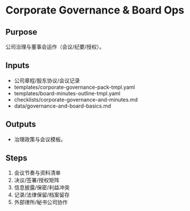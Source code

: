 # Corporate Governance & Board Ops

## Purpose

公司治理与董事会运作（会议/纪要/授权）。

## Inputs

- 公司章程/股东协议/会议记录
- templates/corporate-governance-pack-tmpl.yaml
- templates/board-minutes-outline-tmpl.yaml
- checklists/corporate-governance-and-minutes.md
- data/governance-and-board-basics.md

## Outputs

- 治理政策与会议模板。

## Steps

1. 会议节奏与资料清单
2. 决议/签署/授权矩阵
3. 信息披露/保密/利益冲突
4. 记录/法律保留/档案留存
5. 外部律所/秘书公司协作
